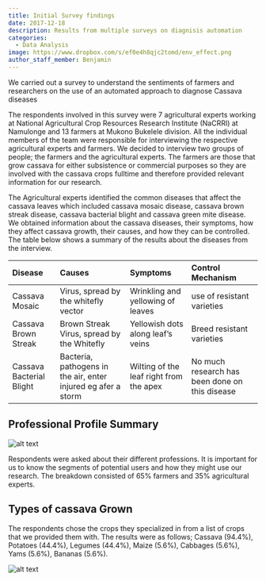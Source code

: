 ```yaml
---
title: Initial Survey findings
date: 2017-12-18
description: Results from multiple surveys on diagnisis automation
categories:
  - Data Analysis
image: https://www.dropbox.com/s/ef0e4h8qjc2tomd/env_effect.png
author_staff_member: Benjamin
---
```

We carried out a survey to understand the sentiments of farmers and researchers on the use of an automated approach to diagnose Cassava diseases

The respondents involved in this survey were 7 agricultural experts working at National Agricultural Crop Resources Research Institute (NaCRRI) at Namulonge and 13 farmers at Mukono Bukelele division. All the individual members of the team were responsible for interviewing the respective agricultural experts and farmers.
We decided to interview two groups of people; the farmers and the agricultural experts. The farmers are those that grow cassava for either subsistence or commercial purposes so they are involved with the cassava crops fulltime and therefore provided relevant information for our research.


The Agricultural experts identified the common diseases that affect the cassava leaves which included cassava mosaic disease, cassava brown streak disease, cassava bacterial blight and cassava green mite disease. We obtained information about the cassava diseases, their symptoms, how they affect cassava growth, their causes, and how they can be controlled. The table below shows a summary of the results about the diseases from the interview.	

| Disease       | Causes        |Symptoms| Control Mechanism |
|:------------------|:-------------|:------|:------------------|
|Cassava Mosaic     | Virus, spread by the whitefly vector| Wrinkling and yellowing of leaves | use of resistant varieties |
| Cassava Brown Streak    | Brown Streak Virus, spread by the Whitefly|Yellowish dots along leaf’s veins |Breed resistant varieties|
| Cassava Bacterial Blight  | Bacteria, pathogens in the air, enter injured eg afer a storm|Wilting of the leaf right from the apex |No much research has been done on this disease|



## Professional Profile Summary
![alt text](https://mwogonet.github.io/images/participants.png "Logo Title Text 1")

Respondents were asked about their different professions. It is important for us to know the segments of potential users and how they might use our research. The breakdown consisted of 65% farmers and 35% agricultural experts.

## Types of cassava Grown
The respondents chose the crops they specialized in from a list of crops that we provided them with. The results were as follows; Cassava (94.4%), Potatoes (44.4%), Legumes (44.4%), Maize (5.6%), Cabbages (5.6%), Yams (5.6%), Bananas (5.6%).

![alt text](https://mwogonet.github.io/images/types_of_crops.png "Logo Title Text 1")
